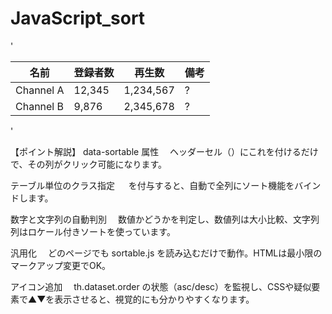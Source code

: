 # JavaScript_sort

'<table class="table table-striped sortable">
    <thead>
      <tr>
        <th data-sortable>名前</th>
        <th data-sortable>登録者数</th>
        <th data-sortable>再生数</th>
        <th>備考</th>
      </tr>
    </thead>
    <tbody>
      <tr><td>Channel A</td><td>12,345</td><td>1,234,567</td><td>?</td></tr>
      <tr><td>Channel B</td><td> 9,876</td><td>2,345,678</td><td>?</td></tr>
      <!-- ... -->
    </tbody>
</table>
<script src="sortable.js"></script>'


【ポイント解説】
data-sortable 属性
　ヘッダーセル（<th>）にこれを付けるだけで、その列がクリック可能になります。

テーブル単位のクラス指定
　<table class="sortable"> を付与すると、自動で全列にソート機能をバインドします。

数字と文字列の自動判別
　数値かどうかを判定し、数値列は大小比較、文字列列はロケール付きソートを使っています。

汎用化
　どのページでも sortable.js を読み込むだけで動作。HTMLは最小限のマークアップ変更でOK。

アイコン追加
　th.dataset.order の状態（asc/desc）を監視し、CSSや疑似要素で▲▼を表示させると、視覚的にも分かりやすくなります。
